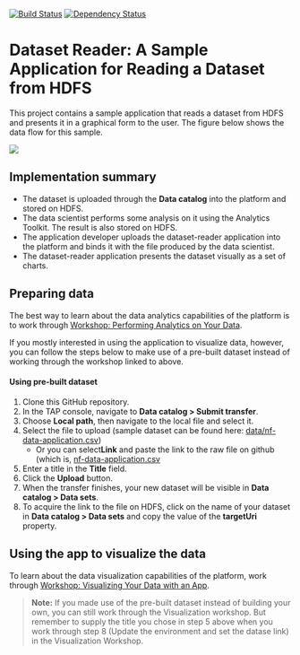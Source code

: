 [![Build Status](https://travis-ci.org/trustedanalytics/dataset-reader-sample.svg)](https://travis-ci.org/trustedanalytics/dataset-reader-sample)
[![Dependency Status](https://www.versioneye.com/user/projects/57236598ba37ce00464e02ef/badge.svg?style=flat)](https://www.versioneye.com/user/projects/57236598ba37ce00464e02ef)

# Dataset Reader: A Sample Application for Reading a Dataset from HDFS
This project contains a sample application that reads a dataset from HDFS and presents it in a graphical form to the user. The figure below shows the data flow for this sample.

![](docs/dataset-reader.png)

## Implementation summary
* The dataset is uploaded through the **Data catalog** into the platform and stored on HDFS.
* The data scientist performs some analysis on it using the Analytics Toolkit. The result is also stored on HDFS.
* The application developer uploads the dataset-reader application into the platform and binds it with the file produced by the data scientist.
* The dataset-reader application presents the dataset visually as a set of charts.

## Preparing data
The best way to learn about the data analytics capabilities of the platform is to work through [Workshop: Performing Analytics on Your Data](https://community.trustedanalytics.org/docs/DOC-1043).

If you mostly interested in using the application to visualize data, however, you can follow the steps below to make use of a pre-built dataset instead of working through the workshop linked to above.

#### Using pre-built dataset

1. Clone this GitHub repository.
1. In the TAP console, navigate to **Data catalog > Submit transfer**.
1. Choose **Local path**, then navigate to the local file and select it.
1. Select the file to upload (sample dataset can be found here: [data/nf-data-application.csv](data/nf-data-application.csv))
    * Or you can select**Link** and paste the link to the raw file on github (which is,  [nf-data-application.csv](https://raw.githubusercontent.com/trustedanalytics/dataset-reader-sample/master/data/nf-data-application.csv)
1. Enter a title in the **Title** field.
1. Click the **Upload** button.
1. When the transfer finishes, your new dataset will be visible in **Data catalog > Data sets**.
1. To acquire the link to the file on HDFS, click on the name of your dataset in **Data catalog > Data sets** and copy the value of the **targetUri** property. 

## Using the app to visualize the data

To learn about the data visualization capabilities of the platform, work through [Workshop: Visualizing Your Data with an App](https://community.trustedanalytics.org/docs/DOC-1044).

>**Note:** If you made use of the pre-built dataset instead of building your own, you can still work through the Visualization workshop. But remember to supply the title you chose in step 5 above when you work through step 8 (Update the environment and set the datase link) in the Visualization Workshop.
